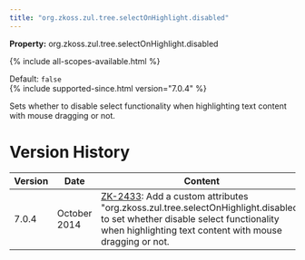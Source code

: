 ```yaml
---
title: "org.zkoss.zul.tree.selectOnHighlight.disabled"
---
```


**Property:** org.zkoss.zul.tree.selectOnHighlight.disabled

{% include all-scopes-available.html %}

Default: `false`  
{% include supported-since.html version="7.0.4" %}

Sets whether to disable select functionality when highlighting text
content with mouse dragging or not.

# Version History

| Version | Date         | Content                                                                                                                                                                                                                            |
|---------|--------------|------------------------------------------------------------------------------------------------------------------------------------------------------------------------------------------------------------------------------------|
| 7.0.4   | October 2014 | [ZK-2433](http://tracker.zkoss.org/browse/ZK-2433): Add a custom attributes "org.zkoss.zul.tree.selectOnHighlight.disabled" to set whether disable select functionality when highlighting text content with mouse dragging or not. |
